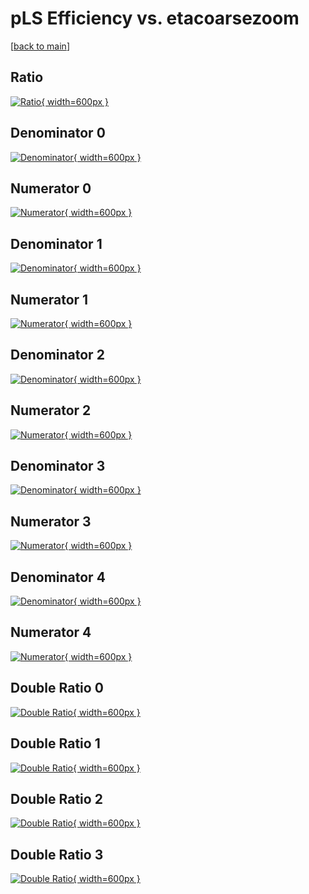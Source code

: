 # pLS Efficiency vs. etacoarsezoom

[[back to main](./)]



## Ratio

[![Ratio](../mtv/var/pLS_xtr_13_1_eff_etacoarsezoom.png){ width=600px }](../mtv/var/pLS_xtr_13_1_eff_etacoarsezoom.pdf)

## Denominator 0

[![Denominator](../mtv/den/pLS_xtr_13_1_eff_etacoarsezoom_den0.png){ width=600px }](../mtv/den/pLS_xtr_13_1_eff_etacoarsezoom_den0.pdf)

## Numerator 0

[![Numerator](../mtv/num/pLS_xtr_13_1_eff_etacoarsezoom_num0.png){ width=600px }](../mtv/num/pLS_xtr_13_1_eff_etacoarsezoom_num0.pdf)

## Denominator 1

[![Denominator](../mtv/den/pLS_xtr_13_1_eff_etacoarsezoom_den1.png){ width=600px }](../mtv/den/pLS_xtr_13_1_eff_etacoarsezoom_den1.pdf)

## Numerator 1

[![Numerator](../mtv/num/pLS_xtr_13_1_eff_etacoarsezoom_num1.png){ width=600px }](../mtv/num/pLS_xtr_13_1_eff_etacoarsezoom_num1.pdf)

## Denominator 2

[![Denominator](../mtv/den/pLS_xtr_13_1_eff_etacoarsezoom_den2.png){ width=600px }](../mtv/den/pLS_xtr_13_1_eff_etacoarsezoom_den2.pdf)

## Numerator 2

[![Numerator](../mtv/num/pLS_xtr_13_1_eff_etacoarsezoom_num2.png){ width=600px }](../mtv/num/pLS_xtr_13_1_eff_etacoarsezoom_num2.pdf)

## Denominator 3

[![Denominator](../mtv/den/pLS_xtr_13_1_eff_etacoarsezoom_den3.png){ width=600px }](../mtv/den/pLS_xtr_13_1_eff_etacoarsezoom_den3.pdf)

## Numerator 3

[![Numerator](../mtv/num/pLS_xtr_13_1_eff_etacoarsezoom_num3.png){ width=600px }](../mtv/num/pLS_xtr_13_1_eff_etacoarsezoom_num3.pdf)

## Denominator 4

[![Denominator](../mtv/den/pLS_xtr_13_1_eff_etacoarsezoom_den4.png){ width=600px }](../mtv/den/pLS_xtr_13_1_eff_etacoarsezoom_den4.pdf)

## Numerator 4

[![Numerator](../mtv/num/pLS_xtr_13_1_eff_etacoarsezoom_num4.png){ width=600px }](../mtv/num/pLS_xtr_13_1_eff_etacoarsezoom_num4.pdf)

## Double Ratio 0

[![Double Ratio](../mtv/ratio/pLS_xtr_13_1_eff_etacoarsezoom_ratio0.png){ width=600px }](../mtv/ratio/pLS_xtr_13_1_eff_etacoarsezoom_ratio0.pdf)

## Double Ratio 1

[![Double Ratio](../mtv/ratio/pLS_xtr_13_1_eff_etacoarsezoom_ratio1.png){ width=600px }](../mtv/ratio/pLS_xtr_13_1_eff_etacoarsezoom_ratio1.pdf)

## Double Ratio 2

[![Double Ratio](../mtv/ratio/pLS_xtr_13_1_eff_etacoarsezoom_ratio2.png){ width=600px }](../mtv/ratio/pLS_xtr_13_1_eff_etacoarsezoom_ratio2.pdf)

## Double Ratio 3

[![Double Ratio](../mtv/ratio/pLS_xtr_13_1_eff_etacoarsezoom_ratio3.png){ width=600px }](../mtv/ratio/pLS_xtr_13_1_eff_etacoarsezoom_ratio3.pdf)

